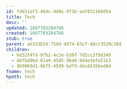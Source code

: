 ```yaml
---
id: fd651af3-46dc-4d0e-973b-aaf832160d54
title: Tech
desc: ''
updated: 1607703284766
created: 1607703284766
stub: true
parent: ab333b54-759d-4674-83cf-d0cc3529c38d
children:
  - 6d32f4fd-97b2-4c2e-b30f-7d2cc2f98340
  - d4fbd06d-01a9-4585-9b46-0d4e3efe51b3
  - 9b9069d1-9675-4589-bdf5-4bc84356ed84
fname: tech
hpath: tech
---
```



